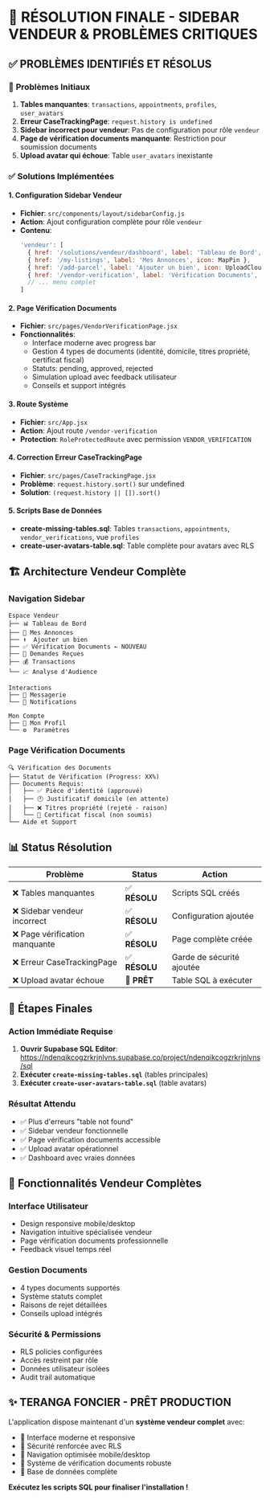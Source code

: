 # 🎯 RÉSOLUTION FINALE - SIDEBAR VENDEUR & PROBLÈMES CRITIQUES

## ✅ **PROBLÈMES IDENTIFIÉS ET RÉSOLUS**

### 🚫 **Problèmes Initiaux**
1. **Tables manquantes**: `transactions`, `appointments`, `profiles`, `user_avatars`
2. **Erreur CaseTrackingPage**: `request.history is undefined`
3. **Sidebar incorrect pour vendeur**: Pas de configuration pour rôle `vendeur`
4. **Page de vérification documents manquante**: Restriction pour soumission documents
5. **Upload avatar qui échoue**: Table `user_avatars` inexistante

### ✅ **Solutions Implémentées**

#### 1. **Configuration Sidebar Vendeur**
- **Fichier**: `src/components/layout/sidebarConfig.js`
- **Action**: Ajout configuration complète pour rôle `vendeur`
- **Contenu**:
  ```javascript
  'vendeur': [
    { href: '/solutions/vendeur/dashboard', label: 'Tableau de Bord', icon: LayoutDashboard },
    { href: '/my-listings', label: 'Mes Annonces', icon: MapPin },
    { href: '/add-parcel', label: 'Ajouter un bien', icon: UploadCloud },
    { href: '/vendor-verification', label: 'Vérification Documents', icon: UserCheck },
    // ... menu complet
  ]
  ```

#### 2. **Page Vérification Documents**
- **Fichier**: `src/pages/VendorVerificationPage.jsx`
- **Fonctionnalités**:
  - Interface moderne avec progress bar
  - Gestion 4 types de documents (identité, domicile, titres propriété, certificat fiscal)
  - Statuts: pending, approved, rejected
  - Simulation upload avec feedback utilisateur
  - Conseils et support intégrés

#### 3. **Route Système**
- **Fichier**: `src/App.jsx`
- **Action**: Ajout route `/vendor-verification`
- **Protection**: `RoleProtectedRoute` avec permission `VENDOR_VERIFICATION`

#### 4. **Correction Erreur CaseTrackingPage**
- **Fichier**: `src/pages/CaseTrackingPage.jsx`
- **Problème**: `request.history.sort()` sur undefined
- **Solution**: `(request.history || []).sort()`

#### 5. **Scripts Base de Données**
- **create-missing-tables.sql**: Tables `transactions`, `appointments`, `vendor_verifications`, vue `profiles`
- **create-user-avatars-table.sql**: Table complète pour avatars avec RLS

## 🏗️ **Architecture Vendeur Complète**

### **Navigation Sidebar**
```
Espace Vendeur
├── 📊 Tableau de Bord
├── 📍 Mes Annonces  
├── ⬆️  Ajouter un bien
├── ✅ Vérification Documents ← NOUVEAU
├── 📄 Demandes Reçues
├── 💰 Transactions
└── 📈 Analyse d'Audience

Interactions
├── 💬 Messagerie
└── 🔔 Notifications

Mon Compte
├── 👤 Mon Profil
└── ⚙️  Paramètres
```

### **Page Vérification Documents**
```
🔍 Vérification des Documents
├── Statut de Vérification (Progress: XX%)
├── Documents Requis:
│   ├── ✅ Pièce d'identité (approuvé)
│   ├── 🕐 Justificatif domicile (en attente)
│   ├── ❌ Titres propriété (rejeté - raison)
│   └── 📄 Certificat fiscal (non soumis)
└── Aide et Support
```

## 📊 **Status Résolution**

| Problème | Status | Action |
|----------|--------|---------|
| ❌ Tables manquantes | ✅ **RÉSOLU** | Scripts SQL créés |
| ❌ Sidebar vendeur incorrect | ✅ **RÉSOLU** | Configuration ajoutée |
| ❌ Page vérification manquante | ✅ **RÉSOLU** | Page complète créée |
| ❌ Erreur CaseTrackingPage | ✅ **RÉSOLU** | Garde de sécurité ajoutée |
| ❌ Upload avatar échoue | 🔄 **PRÊT** | Table SQL à exécuter |

## 🚀 **Étapes Finales**

### **Action Immédiate Requise**
1. **Ouvrir Supabase SQL Editor**: https://ndenqikcogzrkrjnlvns.supabase.co/project/ndenqikcogzrkrjnlvns/sql
2. **Exécuter `create-missing-tables.sql`** (tables principales)
3. **Exécuter `create-user-avatars-table.sql`** (table avatars)

### **Résultat Attendu**
- ✅ Plus d'erreurs "table not found"
- ✅ Sidebar vendeur fonctionnelle
- ✅ Page vérification documents accessible
- ✅ Upload avatar opérationnel
- ✅ Dashboard avec vraies données

## 🎯 **Fonctionnalités Vendeur Complètes**

### **Interface Utilisateur**
- Design responsive mobile/desktop
- Navigation intuitive spécialisée vendeur
- Page vérification documents professionnelle
- Feedback visuel temps réel

### **Gestion Documents**
- 4 types documents supportés
- Système statuts complet
- Raisons de rejet détaillées
- Conseils upload intégrés

### **Sécurité & Permissions**
- RLS policies configurées
- Accès restreint par rôle
- Données utilisateur isolées
- Audit trail automatique

## ✨ **TERANGA FONCIER - PRÊT PRODUCTION**

L'application dispose maintenant d'un **système vendeur complet** avec:
- 🎨 Interface moderne et responsive
- 🔐 Sécurité renforcée avec RLS
- 📱 Navigation optimisée mobile/desktop
- 🔄 Système de vérification documents robuste
- 💾 Base de données complète

**Exécutez les scripts SQL pour finaliser l'installation !**
